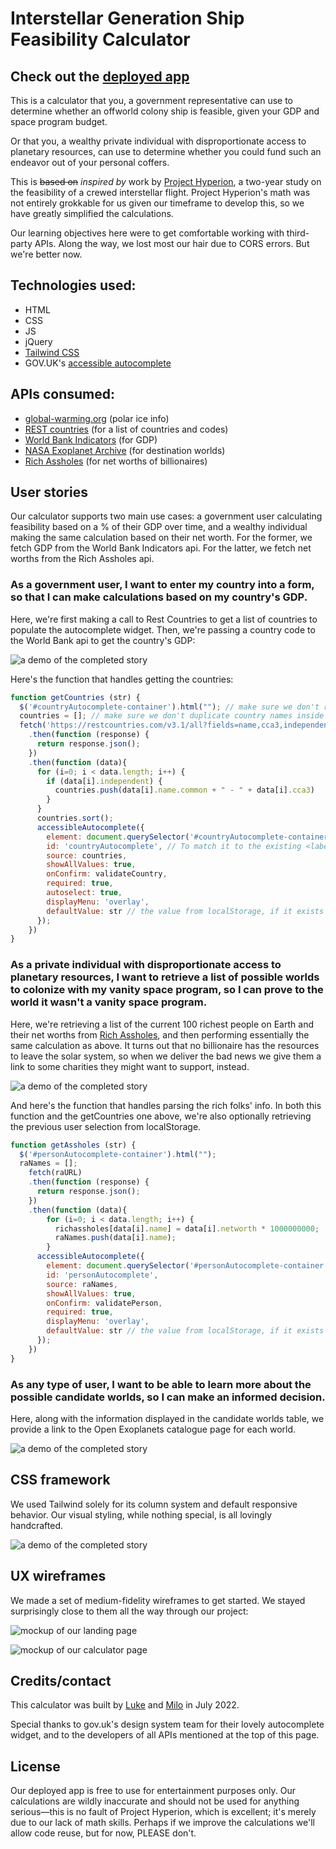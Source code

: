 # Interstellar Generation Ship Feasibility Calculator

## Check out the [deployed app](https://lshillman.github.io/generation-ship-calculator/)

This is a calculator that you, a government representative can use to determine whether an offworld colony ship is feasible, given your GDP and space program budget.

Or that you, a wealthy private individual with disproportionate access to planetary resources, can use to determine whether you could fund such an endeavor out of your personal coffers.

This is ~~based on~~ _inspired by_ work by [Project Hyperion](https://en.wikipedia.org/wiki/Project_Hyperion_(interstellar)), a two-year study on the feasibility of a crewed interstellar flight. Project Hyperion's math was not entirely grokkable for us given our timeframe to develop this, so we have greatly simplified the calculations.

Our learning objectives here were to get comfortable working with third-party APIs. Along the way, we lost most our hair due to CORS errors. But we're better now.


## Technologies used:

* HTML
* CSS
* JS
* jQuery
* [Tailwind CSS](https://tailwindcss.com/)
* GOV.UK's [accessible autocomplete](https://github.com/alphagov/accessible-autocomplete)

## APIs consumed:
* [global-warming.org](https://global-warming.org/) (polar ice info)
* [REST countries](https://restcountries.com/) (for a list of countries and codes)
* [World Bank Indicators](https://datahelpdesk.worldbank.org/knowledgebase/articles/898581-api-basic-call-structures) (for GDP)
* [NASA Exoplanet Archive](https://exoplanetarchive.ipac.caltech.edu/docs/program_interfaces.html) (for destination worlds)
* [Rich Assholes](https://richassholes.rest/) (for net worths of billionaires)

## User stories

Our calculator supports two main use cases: a government user calculating feasibility based on a % of their GDP over time, and a wealthy individual making the same calculation based on their net worth. For the former, we fetch GDP from the World Bank Indicators api. For the latter, we fetch net worths from the Rich Assholes api.

### As a government user, I want to enter my country into a form, so that I can make calculations based on my country's GDP.
Here, we're first making a call to Rest Countries to get a list of countries to populate the autocomplete widget. Then, we're passing a country code to the World Bank api to get the country's GDP:

![a demo of the completed story](./assets/readme/gs-country.gif)

Here's the function that handles getting the countries:
````javascript
function getCountries (str) {
  $('#countryAutocomplete-container').html(""); // make sure we don't render two autocompletes after getting stuff from localStorage
  countries = []; // make sure we don't duplicate country names inside the list after loading localStorage
  fetch('https://restcountries.com/v3.1/all?fields=name,cca3,independent')
    .then(function (response) {
      return response.json();
    })
    .then(function (data){
      for (i=0; i < data.length; i++) {
        if (data[i].independent) {
          countries.push(data[i].name.common + " - " + data[i].cca3)
        }
      }
      countries.sort();
      accessibleAutocomplete({
        element: document.querySelector('#countryAutocomplete-container'),
        id: 'countryAutocomplete', // To match it to the existing <label>.
        source: countries,
        showAllValues: true,
        onConfirm: validateCountry,
        required: true,
        autoselect: true,
        displayMenu: 'overlay',
        defaultValue: str // the value from localStorage, if it exists
      });
    })
}
````

### As a private individual with disproportionate access to planetary resources, I want to retrieve a list of possible worlds to colonize with my vanity space program, so I can prove to the world it wasn't a vanity space program.
Here, we're retrieving a list of the current 100 richest people on Earth and their net worths from [Rich Assholes](https://richassholes.rest/), and then performing essentially the same calculation as above. It turns out that no billionaire has the resources to leave the solar system, so when we deliver the bad news we give them a link to some charities they might want to support, instead.

![a demo of the completed story](./assets/readme/gs-individual.gif)

And here's the function that handles parsing the rich folks' info. In both this function and the getCountries one above, we're also optionally retrieving the previous user selection from localStorage.

````javascript
function getAssholes (str) {
  $('#personAutocomplete-container').html("");
  raNames = [];
    fetch(raURL)
    .then(function (response) {
      return response.json();
    })
    .then(function (data){
        for (i=0; i < data.length; i++) {
          richassholes[data[i].name] = data[i].networth * 1000000000;
          raNames.push(data[i].name);
        }
      accessibleAutocomplete({
        element: document.querySelector('#personAutocomplete-container'),
        id: 'personAutocomplete',
        source: raNames,
        showAllValues: true,
        onConfirm: validatePerson,
        required: true,
        displayMenu: 'overlay',
        defaultValue: str // the value from localStorage, if it exists
      });
    })
}
````

### As any type of user, I want to be able to learn more about the possible candidate worlds, so I can make an informed decision.

Here, along with the information displayed in the candidate worlds table, we provide a link to the Open Exoplanets catalogue page for each world.

![a demo of the completed story](./assets/readme/gs-learnmore.gif)

## CSS framework

We used Tailwind solely for its column system and default responsive behavior. Our visual styling, while nothing special, is all lovingly handcrafted.

![a demo of the completed story](./assets/readme/gs-responsive-behavior.gif)


## UX wireframes

We made a set of medium-fidelity wireframes to get started. We stayed surprisingly close to them all the way through our project:

![mockup of our landing page](./assets/readme/landing.png)

![mockup of our calculator page](./assets/readme/table.png)


## Credits/contact

This calculator was built by [Luke](https://github.com/lshillman) and [Milo](https://github.com/MiloCOLO) in July 2022.

Special thanks to gov.uk's design system team for their lovely autocomplete widget, and to the developers of all APIs mentioned at the top of this page.


## License

Our deployed app is free to use for entertainment purposes only. Our calculations are wildly inaccurate and should not be used for anything serious—this is no fault of Project Hyperion, which is excellent; it's merely due to our lack of math skills. Perhaps if we improve the calculations we'll allow code reuse, but for now, PLEASE don't.
